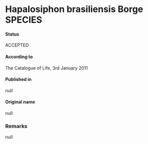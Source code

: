 Hapalosiphon brasiliensis Borge SPECIES
=======

#### Status
ACCEPTED

#### According to
The Catalogue of Life, 3rd January 2011

#### Published in
null

#### Original name
null

### Remarks
null